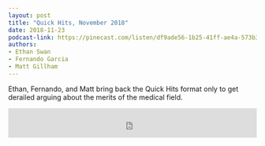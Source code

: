 ```yaml
---
layout: post
title: "Quick Hits, November 2018"
date: 2018-11-23
podcast-link: https://pinecast.com/listen/df9ade56-1b25-41ff-ae4a-573b367ab740.mp3
authors:
- Ethan Swan
- Fernando Garcia
- Matt Gillham
---
```


Ethan, Fernando, and Matt bring back the Quick Hits format only to get derailed arguing about the merits of the medical field.

<iframe src="https://pinecast.com/player/df9ade56-1b25-41ff-ae4a-573b367ab740?theme=minimal" seamless height="60" style="border:0" class="pinecast-embed" frameborder="0" width="100%"></iframe>

